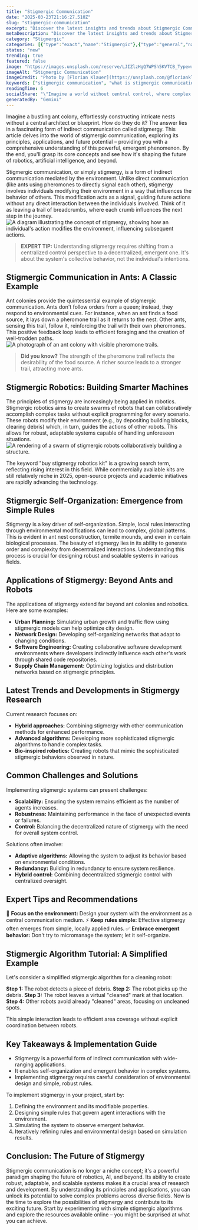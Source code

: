 ```yaml
---
title: "Stigmergic Communication"
date: "2025-03-23T21:16:27.510Z"
slug: "stigmergic-communication"
excerpt: "Discover the latest insights and trends about Stigmergic Communication. This comprehensive guide covers everything you need to know about Stigmergic Communication in 2025."
metaDescription: "Discover the latest insights and trends about Stigmergic Communication. This comprehensive guide covers everything you need to know about Stigmergic Commun..."
category: "Stigmergic"
categories: [{"type":"exact","name":"Stigmergic"},{"type":"general","name":"Computer Science"},{"type":"medium","name":"Artificial Intelligence"},{"type":"specific","name":"Swarm Robotics"},{"type":"niche","name":"Ant Colony Optimization"}]
status: "new"
trending: true
featured: false
image: "https://images.unsplash.com/reserve/LJIZlzHgQ7WPSh5KVTCB_Typewriter.jpg?q=85&w=1200&fit=max&fm=webp&auto=compress"
imageAlt: "Stigmergic Communication"
imageCredit: "Photo by [Florian Klauer](https://unsplash.com/@florianklauer) on Unsplash"
keywords: ["stigmergic communication", "what is stigmergic communication", "stigmergy examples", "stigmergic communication in ants", "stigmergic robotics", "stigmergic self-organization", "applications of stigmergy", "stigmergic communication definition", "buy stigmergy robotics kit", "stigmergic algorithm tutorial"]
readingTime: 6
socialShare: "\"Imagine a world without central control, where complex systems emerge from simple interactions. That's the power of stigmergic communication – it's nature's secret to effortless collaboration.\""
generatedBy: "Gemini"
---
```


Imagine a bustling ant colony, effortlessly constructing intricate nests without a central architect or blueprint.  How do they do it? The answer lies in a fascinating form of indirect communication called stigmergy.  This article delves into the world of stigmergic communication, exploring its principles, applications, and future potential – providing you with a comprehensive understanding of this powerful, emergent phenomenon.  By the end, you'll grasp its core concepts and see how it's shaping the future of robotics, artificial intelligence, and beyond.



Stigmergic communication, or simply stigmergy, is a form of indirect communication mediated by the environment.  Unlike direct communication (like ants using pheromones to directly signal each other), stigmergy involves individuals modifying their environment in a way that influences the behavior of others.  This modification acts as a signal, guiding future actions without any direct interaction between the individuals involved. Think of it as leaving a trail of breadcrumbs, where each crumb influences the next step in the journey.  ![A diagram illustrating the concept of stigmergy, showing how an individual's action modifies the environment, influencing subsequent actions.](https://images.unsplash.com/photo-1451187580459-43490279c0fa?q=85&w=1200&fit=max&fm=webp&auto=compress)

> **EXPERT TIP:**  Understanding stigmergy requires shifting from a centralized control perspective to a decentralized, emergent one.  It's about the system's collective behavior, not the individual's intentions.

## Stigmergic Communication in Ants: A Classic Example

Ant colonies provide the quintessential example of stigmergic communication.  Ants don't follow orders from a queen; instead, they respond to environmental cues.  For instance, when an ant finds a food source, it lays down a pheromone trail as it returns to the nest.  Other ants, sensing this trail, follow it, reinforcing the trail with their own pheromones. This positive feedback loop leads to efficient foraging and the creation of well-trodden paths.  ![A photograph of an ant colony with visible pheromone trails.](https://images.unsplash.com/photo-1484417894907-623942c8ee29?q=85&w=1200&fit=max&fm=webp&auto=compress)

> **Did you know?**  The strength of the pheromone trail reflects the desirability of the food source.  A richer source leads to a stronger trail, attracting more ants.

## Stigmergic Robotics: Building Smarter Machines

The principles of stigmergy are increasingly being applied in robotics.  Stigmergic robotics aims to create swarms of robots that can collaboratively accomplish complex tasks without explicit programming for every scenario.  These robots modify their environment (e.g., by depositing building blocks, clearing debris) which, in turn, guides the actions of other robots.  This allows for robust, adaptable systems capable of handling unforeseen situations.  ![A rendering of a swarm of stigmergic robots collaboratively building a structure.](https://images.unsplash.com/photo-1517976487492-5750f3195933?q=85&w=1200&fit=max&fm=webp&auto=compress)

The keyword "buy stigmergy robotics kit" is a growing search term, reflecting rising interest in this field. While commercially available kits are still relatively niche in 2025, open-source projects and academic initiatives are rapidly advancing the technology.

## Stigmergic Self-Organization: Emergence from Simple Rules

Stigmergy is a key driver of self-organization.  Simple, local rules interacting through environmental modifications can lead to complex, global patterns.  This is evident in ant nest construction, termite mounds, and even in certain biological processes.  The beauty of stigmergy lies in its ability to generate order and complexity from decentralized interactions.  Understanding this process is crucial for designing robust and scalable systems in various fields.

## Applications of Stigmergy: Beyond Ants and Robots

The applications of stigmergy extend far beyond ant colonies and robotics.  Here are some examples:

* **Urban Planning:**  Simulating urban growth and traffic flow using stigmergic models can help optimize city design.
* **Network Design:**  Developing self-organizing networks that adapt to changing conditions.
* **Software Engineering:**  Creating collaborative software development environments where developers indirectly influence each other's work through shared code repositories.
* **Supply Chain Management:**  Optimizing logistics and distribution networks based on stigmergic principles.

## Latest Trends and Developments in Stigmergy Research

Current research focuses on:

* **Hybrid approaches:** Combining stigmergy with other communication methods for enhanced performance.
* **Advanced algorithms:** Developing more sophisticated stigmergic algorithms to handle complex tasks.
* **Bio-inspired robotics:**  Creating robots that mimic the sophisticated stigmergic behaviors observed in nature.  

## Common Challenges and Solutions

Implementing stigmergic systems can present challenges:

* **Scalability:** Ensuring the system remains efficient as the number of agents increases.
* **Robustness:**  Maintaining performance in the face of unexpected events or failures.
* **Control:**  Balancing the decentralized nature of stigmergy with the need for overall system control.

Solutions often involve:

* **Adaptive algorithms:** Allowing the system to adjust its behavior based on environmental conditions.
* **Redundancy:**  Building in redundancy to ensure system resilience.
* **Hybrid control:**  Combining decentralized stigmergic control with centralized oversight.

## Expert Tips and Recommendations

🔑 **Focus on the environment:** Design your system with the environment as a central communication medium.
⚡ **Keep rules simple:**  Effective stigmergy often emerges from simple, locally applied rules.
✅ **Embrace emergent behavior:**  Don't try to micromanage the system; let it self-organize.

## Stigmergic Algorithm Tutorial: A Simplified Example

Let's consider a simplified stigmergic algorithm for a cleaning robot:

**Step 1:** The robot detects a piece of debris.
**Step 2:** The robot picks up the debris.
**Step 3:** The robot leaves a virtual "cleaned" mark at that location.
**Step 4:** Other robots avoid already "cleaned" areas, focusing on uncleaned spots.

This simple interaction leads to efficient area coverage without explicit coordination between robots.

## Key Takeaways & Implementation Guide

* Stigmergy is a powerful form of indirect communication with wide-ranging applications.
* It enables self-organization and emergent behavior in complex systems.
* Implementing stigmergy requires careful consideration of environmental design and simple, robust rules.

To implement stigmergy in your project, start by:

1. Defining the environment and its modifiable properties.
2. Designing simple rules that govern agent interactions with the environment.
3. Simulating the system to observe emergent behavior.
4. Iteratively refining rules and environmental design based on simulation results.

## Conclusion: The Future of Stigmergy

Stigmergic communication is no longer a niche concept; it's a powerful paradigm shaping the future of robotics, AI, and beyond.  Its ability to create robust, adaptable, and scalable systems makes it a crucial area of research and development.  By understanding its principles and applications, you can unlock its potential to solve complex problems across diverse fields.  Now is the time to explore the possibilities of stigmergy and contribute to its exciting future.  Start by experimenting with simple stigmergic algorithms and explore the resources available online – you might be surprised at what you can achieve.

